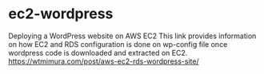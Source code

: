 # ec2-wordpress
Deploying a WordPress website on AWS EC2
This link provides information on how EC2 and RDS configuration is done on wp-config file once wordpress code is downloaded and extracted on EC2.
https://wtmimura.com/post/aws-ec2-rds-wordpress-site/
